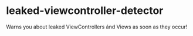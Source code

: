 # leaked-viewcontroller-detector
Warns you about leaked ViewControllers ánd Views as soon as they occur!
